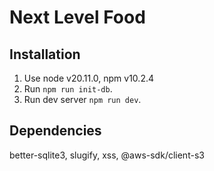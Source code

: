 # Next Level Food

## Installation

1. Use node v20.11.0, npm v10.2.4
2. Run `npm run init-db`.
3. Run dev server `npm run dev`.

## Dependencies

better-sqlite3, slugify, xss, @aws-sdk/client-s3
